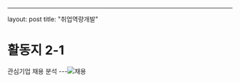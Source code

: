 ---
layout: post
title:  "취업역량개발"
# 활동지 2-1 
관심기업 채용 분석
---![채용](https://user-images.githubusercontent.com/50895748/161507653-9c0d822d-11df-4b54-87f8-ca0d8a5c223d.jpg)



  
